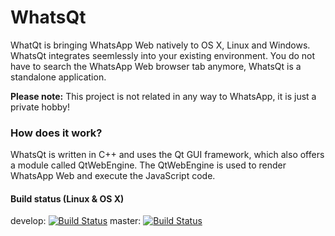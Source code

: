 # WhatsQt

WhatQt is bringing WhatsApp Web natively to OS X, Linux and Windows. WhatsQt integrates seemlessly into your existing environment. You do not have to search the WhatsApp Web browser tab anymore, WhatsQt is a standalone application.

**Please note:** This project is not related in any way to WhatsApp, it is just a private hobby!

### How does it work?

WhatsQt is written in C++ and uses the Qt GUI framework, which also offers a module called QtWebEngine. The QtWebEngine is used to render WhatsApp Web and execute the JavaScript code.

#### Build status (Linux & OS X)

develop: [![Build Status](https://travis-ci.org/mjdev/WhatsQt.svg?branch=develop)](https://travis-ci.org/mjdev/WhatsQt) master: [![Build Status](https://travis-ci.org/mjdev/WhatsQt.svg?branch=master)](https://travis-ci.org/mjdev/WhatsQt)
